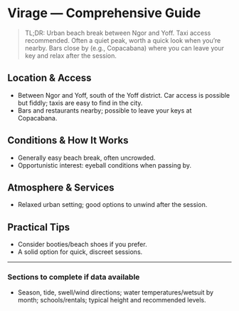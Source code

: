 # Virage — Comprehensive Guide

> TL;DR: Urban beach break between Ngor and Yoff. Taxi access recommended. Often a quiet peak, worth a quick look when you’re nearby. Bars close by (e.g., Copacabana) where you can leave your key and relax after the session.

## Location & Access

- Between Ngor and Yoff, south of the Yoff district. Car access is possible but fiddly; taxis are easy to find in the city.
- Bars and restaurants nearby; possible to leave your keys at Copacabana.

## Conditions & How It Works

- Generally easy beach break, often uncrowded.
- Opportunistic interest: eyeball conditions when passing by.

## Atmosphere & Services

- Relaxed urban setting; good options to unwind after the session.

## Practical Tips

- Consider booties/beach shoes if you prefer.
- A solid option for quick, discreet sessions.

---

### Sections to complete if data available

- Season, tide, swell/wind directions; water temperatures/wetsuit by month; schools/rentals; typical height and recommended levels.
